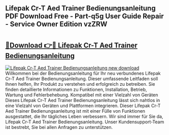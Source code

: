 ## Lifepak Cr-T Aed Trainer Bedienungsanleitung PDF Download Free - Part-q5g User Guide Repair - Service Owner Edition vzZRW

# <h2><a href="http://df4i1z0.blite.top/?on=Lifepak+Cr-T+Aed+Trainer+Bedienungsanleitung">🔗Download 👉🔴 Lifepak Cr-T Aed Trainer Bedienungsanleitung</a></h2>

[![Lifepak Cr-T Aed Trainer Bedienungsanleitung new download](https://i.imgur.com/lujVjoI.png)](http://df4i1z0.blite.top/?on=Lifepak+Cr-T+Aed+Trainer+Bedienungsanleitung)
Willkommen bei der Bedienungsanleitung für Ihr neu verbundenes Lifepak Cr-T Aed Trainer Bedienungsanleitung. Dieser umfassende Leitfaden soll Ihnen helfen, Ihr Produkt zu verstehen und erfolgreich zu betreiben. Sie finden detaillierte Informationen zu Funktionen, Installation, Betrieb, Wartung und Fehlerbehebung. Kompatibel mit einer Vielzahl von Geräten Dieses Lifepak Cr-T Aed Trainer Bedienungsanleitung lässt sich nahtlos in eine Vielzahl von Geräten und Plattformen integrieren. Dieser Lifepak Cr-T Aed Trainer Bedienungsanleitung ist mit einer Fülle von Funktionen ausgestattet, die Ihr tägliches Leben verbessern. Wir sind immer für Sie da, Lifepak Cr-T Aed Trainer Bedienungsanleitung. Unser Kundensupport-Team ist bestrebt, Sie bei allen Anfragen zu unterstützen.
